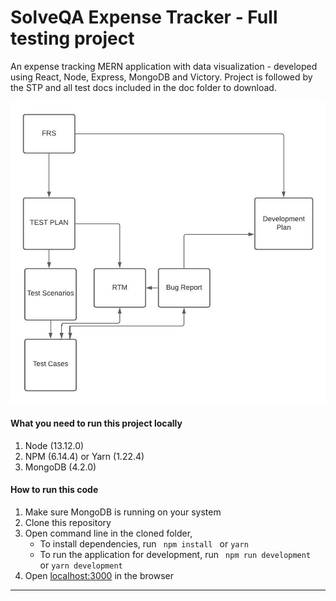 # SolveQA Expense Tracker - Full testing project

An expense tracking MERN application with data visualization - developed using React, Node, Express, MongoDB and Victory.
Project is followed by the STP and all test docs included in the doc folder to download.


![](https://github.com/orensrauch/solveqa-expense-tracker/blob/main/doc/DocumentsDiagram.jpeg?raw=true)


#### What you need to run this project locally
1. Node (13.12.0)
2. NPM (6.14.4) or Yarn (1.22.4)
3. MongoDB (4.2.0)

####  How to run this code
1. Make sure MongoDB is running on your system
2. Clone this repository
3. Open command line in the cloned folder,
   - To install dependencies, run ```  npm install  ``` or ``` yarn ```
   - To run the application for development, run ```  npm run development  ``` or ``` yarn development ```
4. Open [localhost:3000](http://localhost:3000/) in the browser
----